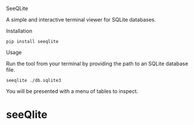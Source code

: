 SeeQLite

A simple and interactive terminal viewer for SQLite databases.

Installation

```
pip install seeqlite
```

Usage

Run the tool from your terminal by providing the path to an SQLite database file.

```
seeqlite ./db.sqlite3
```

You will be presented with a menu of tables to inspect.
# seeQlite
